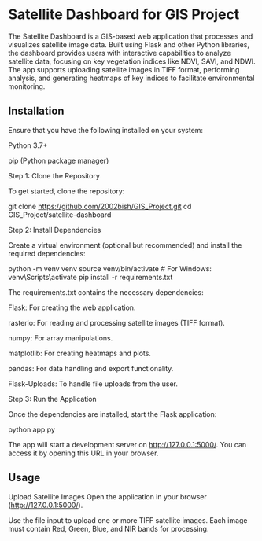 
# Satellite Dashboard for GIS Project

The Satellite Dashboard is a GIS-based web application that processes and visualizes satellite image data. Built using Flask and other Python libraries, the dashboard provides users with interactive capabilities to analyze satellite data, focusing on key vegetation indices like NDVI, SAVI, and NDWI. The app supports uploading satellite images in TIFF format, performing analysis, and generating heatmaps of key indices to facilitate environmental monitoring.


## Installation

Ensure that you have the following installed on your system:

Python 3.7+

pip (Python package manager)

Step 1: Clone the Repository

To get started, clone the repository:

git clone https://github.com/2002bish/GIS_Project.git cd GIS_Project/satellite-dashboard

Step 2: Install Dependencies

Create a virtual environment (optional but recommended) and install the required dependencies:

python -m venv venv source venv/bin/activate # For Windows: venv\Scripts\activate pip install -r requirements.txt

The requirements.txt contains the necessary dependencies:

Flask: For creating the web application.

rasterio: For reading and processing satellite images (TIFF format).

numpy: For array manipulations.

matplotlib: For creating heatmaps and plots.

pandas: For data handling and export functionality.

Flask-Uploads: To handle file uploads from the user.

Step 3: Run the Application

Once the dependencies are installed, start the Flask application:

python app.py

The app will start a development server on http://127.0.0.1:5000/. You can access it by opening this URL in your browser.


    
## Usage

Upload Satellite Images Open the application in your browser (http://127.0.0.1:5000/).

Use the file input to upload one or more TIFF satellite images. Each image must contain Red, Green, Blue, and NIR bands for processing.
